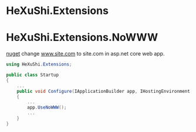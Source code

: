 # HeXuShi.Extensions


# HeXuShi.Extensions.NoWWW
[nuget](https://www.nuget.org/packages/HeXuShi.Extensions.NoWWW/)
change www.site.com to site.com in asp.net core web app.

```csharp
using HeXuShi.Extensions;

public class Startup
{
    ...
    public void Configure(IApplicationBuilder app, IHostingEnvironment env)
    {
        ...
        app.UseNoWWW();
        ...
    }
}
```
